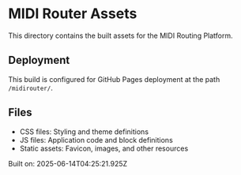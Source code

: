 # MIDI Router Assets

This directory contains the built assets for the MIDI Routing Platform.

## Deployment
This build is configured for GitHub Pages deployment at the path `/midirouter/`.

## Files
- CSS files: Styling and theme definitions
- JS files: Application code and block definitions
- Static assets: Favicon, images, and other resources

Built on: 2025-06-14T04:25:21.925Z
